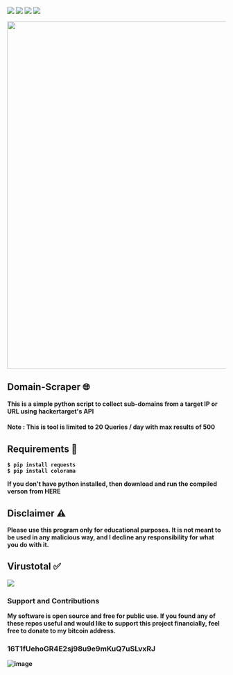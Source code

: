 <a href="https://github.com/chainski/Domain-Scraper"><img src="https://img.shields.io/badge/OPEN--SOURCE-YES-green"></a>
<a href="https://github.com/chainski/Domain-Scraper"><img src="https://img.shields.io/badge/PYTHON-3.9-green"></a>
<a href="https://github.com/chainski/Domain-Scraper"><img src="https://img.shields.io/badge/license-GPL--3.0-orange"></a> 
<a href="https://github.com/chainski/Domain-Scraper/releases"><img src="https://img.shields.io/badge/release-v1.0.0.0-red"></a> 


<p align="center">
<img src="https://user-images.githubusercontent.com/96607632/159190622-022c2387-f815-421b-b331-5a0291d50097.png", width="800", height="800">
</p>

## Domain-Scraper 🌐

<strong>This is a simple python script to collect sub-domains from a target IP or URL using hackertarget's API
#### Note : This is tool is limited to 20 Queries / day with max results of 500


## Requirements 🔧

```
$ pip install requests
$ pip install colorama
```

<strong>If you don't have python installed, then download and run the compiled verson from HERE

## Disclaimer ⚠️

<strong>Please use this program only for educational purposes.
It is not meant to be used in any malicious way, and I decline any responsibility for what you do with it.

## Virustotal ✅
 <a href="https://www.virustotal.com/gui/file/30cdc26c13704050cd4d095fd9f9e9064cab822acd7c15e99b59203c57bb282f/detection"><img src="https://img.shields.io/badge/VIRUS-TOTAL-lightgrey"></a>

### Support and Contributions
My software is open source and free for public use. 
If you found any of these repos useful and would like to support this project financially, 
feel free to donate to my bitcoin address.
### 16T1fUehoGR4E2sj98u9e9mKuQ7uSLvxRJ
![image](https://user-images.githubusercontent.com/96607632/173610346-a08309b7-7ce5-4be8-88f2-d79cb6e9c3bf.png)


